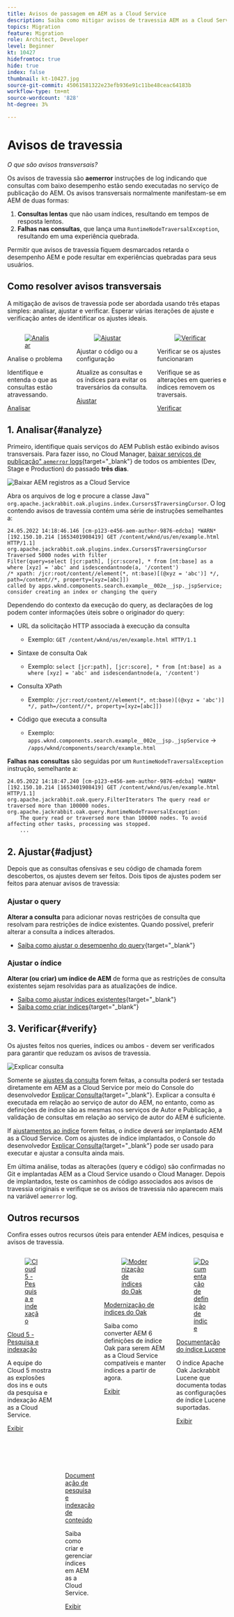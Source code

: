 ```yaml
---
title: Avisos de passagem em AEM as a Cloud Service
description: Saiba como mitigar avisos de travessia AEM as a Cloud Service.
topics: Migration
feature: Migration
role: Architect, Developer
level: Beginner
kt: 10427
hidefromtoc: true
hide: true
index: false
thumbnail: kt-10427.jpg
source-git-commit: 45061581322e23efb936e91c11be48ceac64183b
workflow-type: tm+mt
source-wordcount: '828'
ht-degree: 3%

---
```



# Avisos de travessia

_O que são avisos transversais?_

Os avisos de travessia são __aemerror__ instruções de log indicando que consultas com baixo desempenho estão sendo executadas no serviço de publicação do AEM. Os avisos transversais normalmente manifestam-se em AEM de duas formas:

1. __Consultas lentas__ que não usam índices, resultando em tempos de resposta lentos.
1. __Falhas nas consultas__, que lança uma `RuntimeNodeTraversalException`, resultando em uma experiência quebrada.

Permitir que avisos de travessia fiquem desmarcados retarda o desempenho AEM e pode resultar em experiências quebradas para seus usuários.

## Como resolver avisos transversais

A mitigação de avisos de travessia pode ser abordada usando três etapas simples: analisar, ajustar e verificar. Esperar várias iterações de ajuste e verificação antes de identificar os ajustes ideais.

<div class="columns is-multiline">

<!-- Analyze -->
<div class="column is-half-tablet is-half-desktop is-one-third-widescreen" aria-label="Analyze" tabindex="0">
   <div class="x-card">
       <div class="card-image">
           <figure class="image is-16by9">
               <a href="#analyze" title="Analisar" tabindex="-1">
                   <img class="is-bordered-r-small" src="./assets/traversals/1-analyze.png" alt="Analisar">
               </a>
           </figure>
       </div>
       <div class="card-content is-padded-small">
           <div class="content">
                <p class="headline is-size-5 has-text-weight-bold">Analise o problema</p>
               <p class="is-size-6">Identifique e entenda o que as consultas estão atravessando.</p>
               <a href="#analyze" class="spectrum-Button spectrum-Button--outline spectrum-Button--primary spectrum-Button--sizeM">
                   <span class="spectrum-Button-label has-no-wrap has-text-weight-bold">Analisar</span>
               </a>
           </div>
       </div>
   </div>
</div>

<!-- Adjust -->
<div class="column is-half-tablet is-half-desktop is-one-third-widescreen" aria-label="Adjust" tabindex="0">
   <div class="x-card">
       <div class="card-image">
           <figure class="image is-16by9">
               <a href="#adjust" title="Ajustar " tabindex="-1">
                   <img class="is-bordered-r-small" src="./assets/traversals/2-adjust.png" alt="Ajustar ">
               </a>
           </figure>
       </div>
       <div class="card-content is-padded-small">
           <div class="content">
                <p class="headline is-size-5 has-text-weight-bold">Ajustar o código ou a configuração</p>
               <p class="is-size-6">Atualize as consultas e os índices para evitar os traversários da consulta.</p>
               <a href="#adjust" class="spectrum-Button spectrum-Button--outline spectrum-Button--primary spectrum-Button--sizeM"><span class="spectrum-Button-label has-no-wrap has-text-weight-bold">Ajustar </span></a>
           </div>
       </div>
   </div>
</div>

<!-- Verify -->
<div class="column is-half-tablet is-half-desktop is-one-third-widescreen" aria-label="Verify" tabindex="0">
   <div class="x-card">
       <div class="card-image">
           <figure class="image is-16by9">
               <a href="#verify" title="Verificar" tabindex="-1">
                   <img class="is-bordered-r-small" src="./assets/traversals/3-verify.png" alt="Verificar">
               </a>
           </figure>
       </div>
       <div class="card-content is-padded-small">
           <div class="content">
                <p class="headline is-size-5 has-text-weight-bold">Verificar se os ajustes funcionaram</p>                       
               <p class="is-size-6">Verifique se as alterações em queries e índices removem os traversais.</p>
               <a href="#verify" class="spectrum-Button spectrum-Button--outline spectrum-Button--primary spectrum-Button--sizeM">
                   <span class="spectrum-Button-label has-no-wrap has-text-weight-bold">Verificar</span>
               </a>
           </div>
       </div>
   </div>
</div>

</div>

## 1. Analisar{#analyze}

Primeiro, identifique quais serviços do AEM Publish estão exibindo avisos transversais. Para fazer isso, no Cloud Manager, [baixar serviços de publicação&quot; `aemerror` logs](https://experienceleague.adobe.com/docs/experience-manager-learn/cloud-service/debugging/debugging-aem-as-a-cloud-service/logs.html#cloud-manager){target=&quot;_blank&quot;} de todos os ambientes (Dev, Stage e Production) do passado __três dias__.

![Baixar AEM registros as a Cloud Service](./assets/traversals/download-logs.jpg)

Abra os arquivos de log e procure a classe Java™ `org.apache.jackrabbit.oak.plugins.index.Cursors$TraversingCursor`. O log contendo avisos de travessia contém uma série de instruções semelhantes a:

```log
24.05.2022 14:18:46.146 [cm-p123-e456-aem-author-9876-edcba] *WARN* [192.150.10.214 [1653401908419] GET /content/wknd/us/en/example.html HTTP/1.1] 
org.apache.jackrabbit.oak.plugins.index.Cursors$TraversingCursor Traversed 5000 nodes with filter 
Filter(query=select [jcr:path], [jcr:score], * from [nt:base] as a where [xyz] = 'abc' and isdescendantnode(a, '/content') 
/* xpath: /jcr:root/content//element(*, nt:base)[(@xyz = 'abc')] */, path=/content//*, property=[xyz=[abc]]) 
called by apps.wknd.components.search.example__002e__jsp._jspService; 
consider creating an index or changing the query
```

Dependendo do contexto da execução do query, as declarações de log podem conter informações úteis sobre o originador do query:

+ URL da solicitação HTTP associada à execução da consulta

   + Exemplo: `GET /content/wknd/us/en/example.html HTTP/1.1`

+ Sintaxe de consulta Oak

   + Exemplo: `select [jcr:path], [jcr:score], * from [nt:base] as a where [xyz] = 'abc' and isdescendantnode(a, '/content')`

+ Consulta XPath

   + Exemplo: `/jcr:root/content//element(*, nt:base)[(@xyz = 'abc')] */, path=/content//*, property=[xyz=[abc]])`

+ Código que executa a consulta

   + Exemplo:  `apps.wknd.components.search.example__002e__jsp._jspService` → `/apps/wknd/components/search/example.html`

__Falhas nas consultas__ são seguidas por um `RuntimeNodeTraversalException` instrução, semelhante a:

```log
24.05.2022 14:18:47.240 [cm-p123-e456-aem-author-9876-edcba] *WARN* [192.150.10.214 [1653401908419] GET /content/wknd/us/en/example.html HTTP/1.1] 
org.apache.jackrabbit.oak.query.FilterIterators The query read or traversed more than 100000 nodes.
org.apache.jackrabbit.oak.query.RuntimeNodeTraversalException: 
    The query read or traversed more than 100000 nodes. To avoid affecting other tasks, processing was stopped.
    ...
```

## 2. Ajustar{#adjust}

Depois que as consultas ofensivas e seu código de chamada forem descobertos, os ajustes devem ser feitos. Dois tipos de ajustes podem ser feitos para atenuar avisos de travessia:

### Ajustar o query

__Alterar a consulta__ para adicionar novas restrições de consulta que resolvam para restrições de índice existentes. Quando possível, preferir alterar a consulta a índices alterados.

+ [Saiba como ajustar o desempenho do query](https://experienceleague.adobe.com/docs/experience-manager-65/developing/bestpractices/troubleshooting-slow-queries.html#query-performance-tuning){target=&quot;_blank&quot;}

### Ajustar o índice

__Alterar (ou criar) um índice de AEM__ de forma que as restrições de consulta existentes sejam resolvidas para as atualizações de índice.

+ [Saiba como ajustar índices existentes](https://experienceleague.adobe.com/docs/experience-manager-65/developing/bestpractices/troubleshooting-slow-queries.html#query-performance-tuning){target=&quot;_blank&quot;}
+ [Saiba como criar índices](https://experienceleague.adobe.com/docs/experience-manager-65/developing/bestpractices/troubleshooting-slow-queries.html#create-a-new-index){target=&quot;_blank&quot;}

## 3. Verificar{#verify}

Os ajustes feitos nos queries, índices ou ambos - devem ser verificados para garantir que reduzam os avisos de travessia.

![Explicar consulta](./assets/traversals/verify.gif)

Somente se [ajustes da consulta](#adjust-the-query) forem feitas, a consulta poderá ser testada diretamente em AEM as a Cloud Service por meio do Console do desenvolvedor [Explicar Consulta](https://experienceleague.adobe.com/docs/experience-manager-learn/cloud-service/debugging/debugging-aem-as-a-cloud-service/developer-console.html#queries){target=&quot;_blank&quot;}. Explicar a consulta é executada em relação ao serviço de autor do AEM, no entanto, como as definições de índice são as mesmas nos serviços de Autor e Publicação, a validação de consultas em relação ao serviço de autor do AEM é suficiente.

If [ajustamentos ao índice](#adjust-the-index) forem feitas, o índice deverá ser implantado AEM as a Cloud Service. Com os ajustes de índice implantados, o Console do desenvolvedor [Explicar Consulta](https://experienceleague.adobe.com/docs/experience-manager-learn/cloud-service/debugging/debugging-aem-as-a-cloud-service/developer-console.html#queries){target=&quot;_blank&quot;} pode ser usado para executar e ajustar a consulta ainda mais.

Em última análise, todas as alterações (query e código) são confirmadas no Git e implantadas AEM as a Cloud Service usando o Cloud Manager. Depois de implantados, teste os caminhos de código associados aos avisos de travessia originais e verifique se os avisos de travessia não aparecem mais na variável `aemerror` log.

## Outros recursos

Confira esses outros recursos úteis para entender AEM índices, pesquisa e avisos de travessia.

<div class="columns is-multiline">

<!-- Cloud 5 - Search &amp; Indexing -->
<div class="column is-half-tablet is-half-desktop is-one-third-widescreen" aria-label="Cloud 5 - Search &amp; Indexing" tabindex="0">
   <div class="card">
       <div class="card-image">
           <figure class="image is-16by9">
               <a href="https://experienceleague.adobe.com/docs/experience-manager-learn/cloud-service/cloud-5/cloud5-aem-search-and-indexing.html" title="Cloud 5 - Pesquisa e indexação" tabindex="-1"><img class="is-bordered-r-small" src="../../../cloud-5/imgs/009-thumb.png" alt="Cloud 5 - Pesquisa e indexação"></a>
           </figure>
       </div>
       <div class="card-content is-padded-small">
           <div class="content">
               <p class="headline is-size-6 has-text-weight-bold"><a href="https://experienceleague.adobe.com/docs/experience-manager-learn/cloud-service/cloud-5/cloud5-aem-search-and-indexing.html" title="Cloud 5 - Pesquisa e indexação">Cloud 5 - Pesquisa e indexação</a></p>
               <p class="is-size-6">A equipe do Cloud 5 mostra as explosões dos ins e outs da pesquisa e indexação AEM as a Cloud Service.</p>
               <a href="https://experienceleague.adobe.com/docs/experience-manager-learn/cloud-service/cloud-5/cloud5-aem-search-and-indexing.html" class="spectrum-Button spectrum-Button--outline spectrum-Button--primary spectrum-Button--sizeM">
                   <span class="spectrum-Button-label has-no-wrap has-text-weight-bold">Exibir</span>
               </a>
           </div>
       </div>
   </div>
</div>

<!-- Content Search and Indexing -->
<div class="column is-half-tablet is-half-desktop is-one-third-widescreen" aria-label="Content Search and Indexing
" tabindex="0">
   <div class="card">
       <div class="card-image">
           <figure class="image is-16by9">
               <a href="https://experienceleague.adobe.com/docs/experience-manager-cloud-service/content/operations/indexing.html" title="Pesquisa e indexação de conteúdo" tabindex="-1">
                   <img class="is-bordered-r-small" src="./assets/traversals/resources--docs.png" alt="Pesquisa e indexação de conteúdo">
               </a>
           </figure>
       </div>
       <div class="card-content is-padded-small">
           <div class="content">
               <p class="headline is-size-6 has-text-weight-bold"><a href="https://experienceleague.adobe.com/docs/experience-manager-cloud-service/content/operations/indexing.html" title="Pesquisa e indexação de conteúdo">Documentação de pesquisa e indexação de conteúdo</a></p>
               <p class="is-size-6">Saiba como criar e gerenciar índices em AEM as a Cloud Service.</p>
               <a href="https://experienceleague.adobe.com/docs/experience-manager-cloud-service/content/operations/indexing.html" class="spectrum-Button spectrum-Button--outline spectrum-Button--primary spectrum-Button--sizeM">
                   <span class="spectrum-Button-label has-no-wrap has-text-weight-bold">Exibir</span>
               </a>
           </div>
       </div>
   </div>
</div>

<!-- Modernizing your Oak indexes -->
<div class="column is-half-tablet is-half-desktop is-one-third-widescreen" aria-label="Modernizing your Oak indexes" tabindex="0">
   <div class="card">
       <div class="card-image">
           <figure class="image is-16by9">
               <a href="https://experienceleague.adobe.com/docs/experience-manager-learn/cloud-service/migration/moving-to-aem-as-a-cloud-service/search-and-indexing.html" title="Modernização de índices do Oak" tabindex="-1">
                   <img class="is-bordered-r-small" src="./assets/traversals/resources--aem-experts-series.png" alt="Modernização de índices do Oak">
               </a>
           </figure>
       </div>
       <div class="card-content is-padded-small">
           <div class="content">
               <p class="headline is-size-6 has-text-weight-bold"><a href="https://experienceleague.adobe.com/docs/experience-manager-learn/cloud-service/migration/moving-to-aem-as-a-cloud-service/search-and-indexing.html" title="Modernização de índices do Oak">Modernização de índices do Oak</a></p>
               <p class="is-size-6">Saiba como converter AEM 6 definições de índice Oak para serem AEM as a Cloud Service compatíveis e manter índices a partir de agora.</p>
               <a href="https://experienceleague.adobe.com/docs/experience-manager-learn/cloud-service/migration/moving-to-aem-as-a-cloud-service/search-and-indexing.html" class="spectrum-Button spectrum-Button--outline spectrum-Button--primary spectrum-Button--sizeM">
                   <span class="spectrum-Button-label has-no-wrap has-text-weight-bold">Exibir</span>
               </a>
           </div>
       </div>
   </div>
</div>

<!-- Index definition documentation -->
<div class="column is-half-tablet is-half-desktop is-one-third-widescreen" aria-label="Index definition documentation" tabindex="0">
   <div class="card">
       <div class="card-image">
           <figure class="image is-16by9">
               <a href="https://jackrabbit.apache.org/oak/docs/query/lucene.html" title="Documentação de definição de índice" tabindex="-1">
                   <img class="is-bordered-r-small" src="./assets/traversals/resources--oak-docs.png" alt="Documentação de definição de índice">
               </a>
           </figure>
       </div>
       <div class="card-content is-padded-small">
           <div class="content">
               <p class="headline is-size-6 has-text-weight-bold"><a href="https://jackrabbit.apache.org/oak/docs/query/lucene.html" title="Documentação de definição de índice">Documentação do índice Lucene</a></p>
               <p class="has-ellipsis is-size-6">O índice Apache Oak Jackrabbit Lucene que documenta todas as configurações de índice Lucene suportadas.</p>
               <a href="https://jackrabbit.apache.org/oak/docs/query/lucene.html" class="spectrum-Button spectrum-Button--outline spectrum-Button--primary spectrum-Button--sizeM">
                   <span class="spectrum-Button-label has-no-wrap has-text-weight-bold">Exibir</span>
               </a>
           </div>
       </div>
   </div>
</div>

</div>


